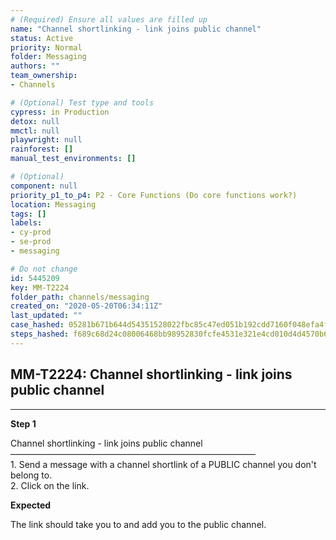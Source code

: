 ```yaml
---
# (Required) Ensure all values are filled up
name: "Channel shortlinking - link joins public channel"
status: Active
priority: Normal
folder: Messaging
authors: ""
team_ownership: 
- Channels

# (Optional) Test type and tools
cypress: in Production
detox: null
mmctl: null
playwright: null
rainforest: []
manual_test_environments: []

# (Optional)
component: null
priority_p1_to_p4: P2 - Core Functions (Do core functions work?)
location: Messaging
tags: []
labels: 
- cy-prod
- se-prod
- messaging

# Do not change
id: 5445209
key: MM-T2224
folder_path: channels/messaging
created_on: "2020-05-20T06:34:11Z"
last_updated: ""
case_hashed: 05281b671b644d54351528022fbc85c47ed051b192cdd7160f048efa4fd550a443987b6cb10cd084a991acf2a3f2c3ff
steps_hashed: f689c68d24c08006468bb98952830fcfe4531e321e4cd010d4d4570b6ffd5f8cca3a34435123a1e956a216798db9d22e
---
```


## MM-T2224: Channel shortlinking - link joins public channel

---

**Step 1**

Channel shortlinking - link joins public channel\
————————————————————————————\
1\. Send a message with a channel shortlink of a PUBLIC channel you don't belong to.\
2\. Click on the link.

**Expected**

The link should take you to and add you to the public channel.
